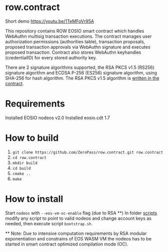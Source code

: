 # row.contract
Short demo https://youtu.be/1TeMFoVr95A

This repository contains ROW EOSIO smart contract which handles WebAuthn multisig transaction executions. 
The contract manages user authorization permissions (authorities table), transaction proposals, proposed transaction approvals via WebAuthn signature and executes proposed transaction.
Contract also stores WebAuthn keyhandles (credentialID) for every stored authority key.

There are 2 signature algorithms supported, the RSA PKCS v1.5 (RS256) signature algorithm and ECDSA P-256 (ES256) signature algorithm, using SHA-256 for hash algorithm.
The RSA PKCS v1.5 algorithm is [written in the contract](https://github.com/ZeroPass/row.contract/blob/bca79998c947455826bd56e0855581df7aa75e41/include/row/crypto.hpp#L155-L230). 


# Requirements
Installed EOSIO nodeos v2.0
Installed eosio.cdt 1.7

# How to build
1. `git clone https://github.com/ZeroPass/row.contract.git row.contract`
2. `cd row.contract`
3. `mkdir build`
4. `cd build`
5. `cmake ..`
6. `make`

# How to install
Start `nodeos` with `--eos-vm-oc-enable` flag (due to RSA **)
In folder [scripts](https://github.com/ZeroPass/row.contract/tree/master/scripts) modify any script to point to valid nodeos and change account keys as needed,
then execute script `bootstrap.sh`.

** Note: Due to intensive computation requirements by RSA modular exponentiation and constrains of EOS WASM VM the nodeos has to be started in smart contract optimized compilation mode (OC).

